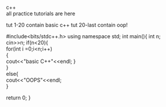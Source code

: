 c++                                                                 
all practice tutorials are here

tut 1-20 contain basic c++ 
tut 20-last contain oop!


#include<bits/stdc++.h>
using namespace std;
int main(){
int n;                                                                                                                                            
cin>>n;
if(n<20){                                                                                                               
for(int i =0;i<n;i++)                                                                                                       
{                                   
    cout<<"basic C++"<<endl;
    }                                                                                                         
}    
else{                                                                                                       
cout<<"OOPS"<<endl;                                                     
}       

return 0;
}

